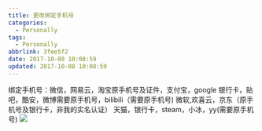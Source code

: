 ```yaml
---
title: 更改绑定手机号
categories:
  - Personally
tags:
  - Personally
abbrlink: 3fee5f2
date: 2017-10-08 10:08:59
updated: 2017-10-08 10:08:59
---
```

绑定手机号：微信，网易云，淘宝原手机号及证件，支付宝，google
银行卡，贴吧，酷安，微博需要原手机号，bilibili（需要原手机号)<!--more-->
微软,欢喜云，京东（原手机号及银行卡，非我的实名认证）
天猫，银行卡，steam，小冰，yy(需要原手机号)
![](http://blog-1254450445.cossgp.myqcloud.com/%E6%8D%95%E8%8E%B72.PNG)
